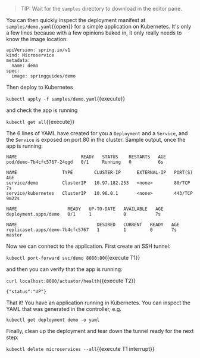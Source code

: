 
> TIP: Wait for the `samples` directory to download in the editor pane.

You can then quickly inspect the deployment manifest at `samples/demo.yaml`{{open}} for a simple application on Kubernetes. It's only a few lines because with a few opinions baked in, it only really needs to know the image location:

```
apiVersion: spring.io/v1
kind: Microservice
metadata:
  name: demo
spec:
  image: springguides/demo
```

Then deploy to Kubernetes

`kubectl apply -f samples/demo.yaml`{{execute}}

and check the app is running 

`kubectl get all`{{execute}}

The 6 lines of YAML have created for you a `Deployment` and a `Service`, and the `Service` is exposed on port 80 in the cluster. Sample output, once the app is running:

```
NAME                        READY   STATUS    RESTARTS   AGE
pod/demo-7b4cfc5767-24qgd   0/1     Running   0          6s

NAME                 TYPE        CLUSTER-IP      EXTERNAL-IP   PORT(S)    AGE
service/demo         ClusterIP   10.97.182.253   <none>        80/TCP   7s
service/kubernetes   ClusterIP   10.96.0.1       <none>        443/TCP    9m22s

NAME                   READY   UP-TO-DATE   AVAILABLE   AGE
deployment.apps/demo   0/1     1            0           7s

NAME                              DESIRED   CURRENT   READY   AGE
replicaset.apps/demo-7b4cfc5767   1         1         0       7s
master
```

Now we can connect to the application. First create an SSH tunnel:

`kubectl port-forward svc/demo 8080:80`{{execute T1}}

and then you can verify that the app is running:

`curl localhost:8080/actuator/health`{{execute T2}}

```
{"status":"UP"}
```

That it! You have an application running in Kubernetes. You can inspect the YAML that was generated in the controller, e.g.

```
kubectl get deployment demo -o yaml
```

Finally, clean up the deployment and tear down the tunnel ready for the next step:

`kubectl delete microservices --all`{{execute T1 interrupt}}
